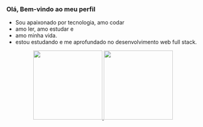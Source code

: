 ### Olá, Bem-vindo ao meu perfil

- Sou apaixonado por tecnologia, amo codar
-  amo ler, amo estudar e
-  amo minha vida. 
-  estou estudando e me aprofundado no desenvolvimento web full stack.
 
 <div align="center">
  <a href="https://github.com/josmariocirqueira">
  <img height="180em" src="https://github-readme-stats.vercel.app/api?username=josmariocirqueira&show_icons=true&theme=highcontrast&include_all_commits=true&count_private=true"/>
  <img height="180em" src="https://github-readme-stats.vercel.app/api/top-langs/?username=josmariocirqueira&layout=compact&langs_count=7&theme=highcontrast"/>
</div>
